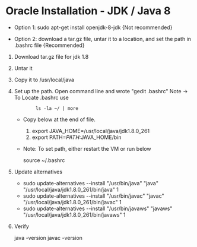 # Oracle Installation - JDK / Java 8 

- Option 1: sudo apt-get install openjdk-8-jdk {Not recommended}
  
- Option 2: download a tar.gz file, untar it to a location,
	and set the path in .bashrc file {Recommended}

1. Download tar.gz file for jdk 1.8
2. Untar it 
3. Copy it to /usr/local/java
4. Set up the path. Open command line and wrote "gedit .bashrc"
      Note  -> To Locate .bashrc use  
               
			   ls -la ~/ | more


   - Copy below at the end of file.
   
		1. export JAVA_HOME=/usr/local/java/jdk1.8.0_261
		2. export PATH=$PATH:$JAVA_HOME/bin

   - Note: To set path, either restart the VM or run below

        source ~/.bashrc

5. Update alternatives

	- sudo update-alternatives --install "/usr/bin/java" "java" "/usr/local/java/jdk1.8.0_261/bin/java" 1
	- sudo update-alternatives --install "/usr/bin/javac" "javac" "/usr/local/java/jdk1.8.0_261/bin/javac" 1
    - sudo update-alternatives --install "/usr/bin/javaws" "javaws" "/usr/local/java/jdk1.8.0_261/bin/javaws" 1

6. Verify 

    java -version
    javac -version 	
	


 

   
	